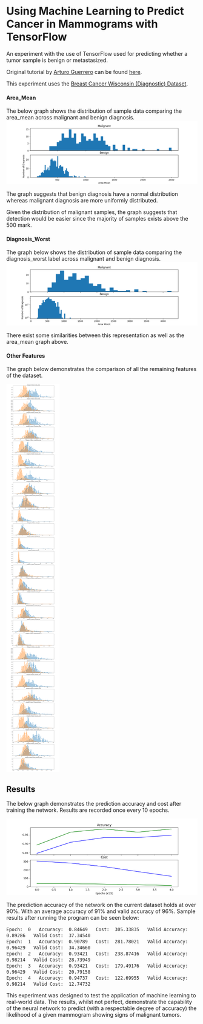 # Using Machine Learning to Predict Cancer in Mammograms with TensorFlow
An experiment with the use of TensorFlow used for predicting whether a tumor sample is benign or metastasized.

Original tutorial by [Arturo Guerrero](https://www.kaggle.com/arturogro) can be found [here](https://www.kaggle.com/arturogro/predict-breast-cancer-with-tensorflow?scriptVersionId=1540046).

This experiment uses the [Breast Cancer Wisconsin (Diagnostic) Dataset](https://www.kaggle.com/uciml/breast-cancer-wisconsin-data).


#### Area_Mean
The below graph shows the distribution of sample data comparing the area_mean across malignant and benign diagnosis.
![MalignantVsBenign-AreaMean](graphs/MalignantVsBenign-MeanAreaPlot.png)

The graph suggests that benign diagnosis have a normal distribution whereas malignant diagnosis are more uniformly distributed.

Given the distribution of malignant samples, the graph suggests that detection would be easier since the majority of samples exists above the 500 mark. 

#### Diagnosis_Worst
The graph below shows the distribution of sample data comparing the diagnosis_worst label across malignant and benign diagnosis.
![MalignantVsBenign-DiagnosisWorst](graphs/MalignantVsBenign-WorstAreaPlot.png)

There exist some similarities between this representation as well as the area_mean graph above.

#### Other Features
The graph below demonstrates the comparison of all the remaining features of the dataset.

![MalignantVsBening-RemainingFeatures](graphs/MalignantVsBenign-RestOfFeaturesHistogram.png)

## Results
The below graph demonstrates the prediction accuracy and cost after training the network. Results are recorded once every 10 epochs.

![Results](graphs/FinalAccuracyAndCostSummary.png)

The prediction accuracy of the network on the current dataset holds at over 90%. With an average accuracy of 91% and valid accuracy of 96%.
Sample results after running the program can be seen below:

```
Epoch:  0   Accuracy:  0.84649   Cost:  305.33835   Valid Accuracy:  0.89286   Valid Cost:  37.34540
Epoch:  1   Accuracy:  0.90789   Cost:  281.78021   Valid Accuracy:  0.96429   Valid Cost:  34.34660
Epoch:  2   Accuracy:  0.93421   Cost:  238.87416   Valid Accuracy:  0.98214   Valid Cost:  28.73949
Epoch:  3   Accuracy:  0.93421   Cost:  179.49176   Valid Accuracy:  0.96429   Valid Cost:  20.79158
Epoch:  4   Accuracy:  0.94737   Cost:  122.69955   Valid Accuracy:  0.98214   Valid Cost:  12.74732
```

This experiment was designed to test the application of machine learning to real-world data. The results, whilst not perfect, demonstrate the capability of the neural network to predict (with a respectable degree of accuracy) the likelihood of a given mammogram showing signs of malignant tumors.  